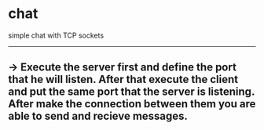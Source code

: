 # chat
simple chat with TCP sockets

------------
 -> Execute the server first and define the port that he will listen. After that execute
the client and put the same port that the server is listening. After make the connection between them
you are able to send and recieve messages.
------------
